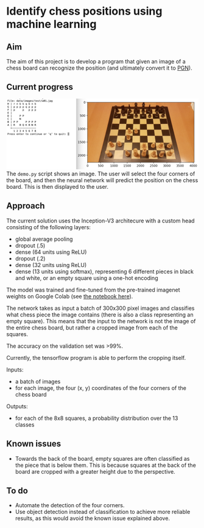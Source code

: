 # Identify chess positions using machine learning

## Aim
The aim of this project is to develop a program that given an image of a chess board can recognize the position (and ultimately convert it to [PGN](https://en.wikipedia.org/wiki/Portable_Game_Notation)).

## Current progress
![Screenshot](screenshots/demo.png)
The `demo.py` script shows an image. The user will select the four corners of the board, and then the neural network will predict the position on the chess board. This is then displayed to the user.

## Approach
The current solution uses the Inception-V3 architecure with a custom head consisting of the following layers: 
- global average pooling
- dropout (.5)
- dense (64 units using ReLU)
- dropout (.2)
- dense (32 units using ReLU)
- dense (13 units using softmax), representing 6 different pieces in black and white, or an empty square using a one-hot encoding

The model was trained and fine-tuned from the pre-trained imagenet weights on Google Colab (see [the notebook here](train.ipynb)).

The network takes as input a batch of 300x300 pixel images and classifies what chess piece the image contains (there is also a class representing an empty square).
This means that the input to the network is not the image of the entire chess board, but rather a cropped image from each of the squares. 

The accuracy on the validation set was >99%.

Currently, the tensorflow program is able to perform the cropping itself.

Inputs:
- a batch of images
- for each image, the four (x, y) coordinates of the four corners of the chess board

Outputs:
- for each of the 8x8 squares, a probability distribution over the 13 classes

## Known issues
- Towards the back of the board, empty squares are often classified as the piece that is below them. This is because squares at the back of the board are cropped with a greater height due to the perspective.

## To do
- Automate the detection of the four corners.
- Use object detection instead of classification to achieve more reliable results, as this would avoid the known issue explained above.